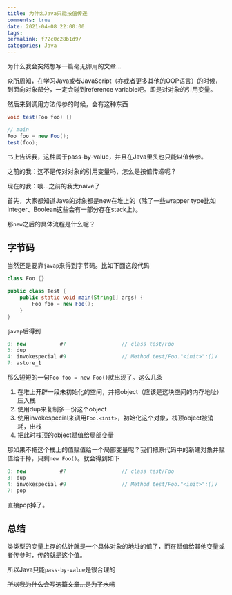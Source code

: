 ```yaml
---
title: 为什么Java只能按值传递
comments: true
date: 2021-04-08 22:00:00
tags:
permalink: f72c0c28b1d9/
categories: Java
---
```


为什么我会突然想写一篇毫无卵用的文章...

<!-- more -->

众所周知，在学习Java或者JavaScript（亦或者更多其他的OOP语言）的时候，到面向对象部分，一定会碰到reference variable吧。即是对对象的引用变量。

然后来到调用方法传参的时候，会有这种东西

``` java
void test(Foo foo) {}

// main
Foo foo = new Foo();
test(foo);
```

书上告诉我，这种属于pass-by-value，并且在Java里头也只能以值传参。

之前的我：这不是传对对象的引用变量吗，怎么是按值传递呢？

现在的我：噢...之前的我太naive了

首先，大家都知道Java的对象都是new在堆上的（除了一些wrapper type比如Integer、Boolean这些会有一部分存在stack上）。

那`new`之后的具体流程是什么呢？

## 字节码

当然还是要靠`javap`来得到字节码。比如下面这段代码

``` java
class Foo {}

public class Test {
    public static void main(String[] args) {
        Foo foo = new Foo();
    }
}
```

`javap`后得到

``` java
0: new           #7                  // class test/Foo
3: dup
4: invokespecial #9                  // Method test/Foo."<init>":()V
7: astore_1
```

那么短短的一句`Foo foo = new Foo()`就出现了。这么几条

1. 在堆上开辟一段未初始化的空间，并把object（应该是这块空间的内存地址）压入栈
2. 使用dup来复制多一份这个object
3. 使用invokespecial来调用`Foo.<init>`，初始化这个对象，栈顶object被消耗，出栈
4. 把此时栈顶的object赋值给局部变量

那如果不把这个栈上的值赋值给一个局部变量呢？我们把原代码中的新建对象并赋值给干掉，只剩`new Foo()`。就会得到如下

``` java
0: new           #7                  // class test/Foo
3: dup
4: invokespecial #9                  // Method test/Foo."<init>":()V
7: pop
```

直接pop掉了。

## 总结

类类型的变量上存的估计就是一个具体对象的地址的值了，而在赋值给其他变量或者传参时，传的就是这个值。

所以Java只能`pass-by-value`是很合理的

~~所以我为什么会写这篇文章...是为了水吗~~